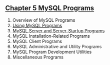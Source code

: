 ## [Chapter 5 MySQL Programs](http://dev.mysql.com/doc/refman/5.7/en/programs.html)

1. Overview of MySQL Programs
1. [Using MySQL Programs](./2/README.md)
1. [MySQL Server and Server-Startup Programs](./3/README.md)
1. MySQL Installation-Related Programs
1. MySQL Client Programs
1. MySQL Administrative and Utility Programs
1. MySQL Program Development Utilities
1. Miscellaneous Programs